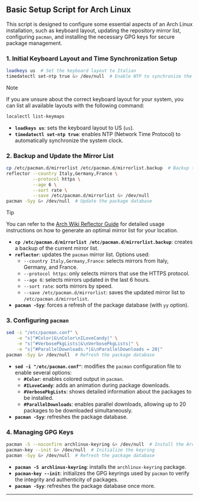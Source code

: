 ## Basic Setup Script for Arch Linux

This script is designed to configure some essential aspects of an Arch Linux installation, such as keyboard layout, updating the repository mirror list, configuring `pacman`, and installing the necessary GPG keys for secure package management.

### 1. Initial Keyboard Layout and Time Synchronization Setup

```bash
loadkeys us  # Set the keyboard layout to Italian
timedatectl set-ntp true &> /dev/null  # Enable NTP to synchronize the system clock
```

> [!NOTE]  
> If you are unsure about the correct keyboard layout for your system, you can list all available layouts with the following command:  
> ```bash
> localectl list-keymaps
> ```

- **`loadkeys us`**: sets the keyboard layout to US (`us`).
- **`timedatectl set-ntp true`**: enables NTP (Network Time Protocol) to automatically synchronize the system clock.

### 2. Backup and Update the Mirror List

```bash
cp /etc/pacman.d/mirrorlist /etc/pacman.d/mirrorlist.backup  # Backup the current mirror list
reflector --country Italy,Germany,France \
          --protocol https \
          --age 6 \
          --sort rate \
          --save /etc/pacman.d/mirrorlist &> /dev/null
pacman -Syy &> /dev/null  # Update the package database
```

> [!TIP]  
> You can refer to the [Arch Wiki Reflector Guide](https://wiki.archlinux.org/title/Reflector) for detailed usage instructions on how to generate an optimal mirror list for your location.

- **`cp /etc/pacman.d/mirrorlist /etc/pacman.d/mirrorlist.backup`**: creates a backup of the current mirror list.
- **`reflector`**: updates the `pacman` mirror list. Options used:
  - `--country Italy,Germany,France`: selects mirrors from Italy, Germany, and France.
  - `--protocol https`: only selects mirrors that use the HTTPS protocol.
  - `--age 6`: selects mirrors updated in the last 6 hours.
  - `--sort rate`: sorts mirrors by speed.
  - `--save /etc/pacman.d/mirrorlist`: saves the updated mirror list to `/etc/pacman.d/mirrorlist`.
- **`pacman -Syy`**: forces a refresh of the package database (with `yy` option).

### 3. Configuring `pacman`

```bash
sed -i "/etc/pacman.conf" \
    -e "s|^#Color|&\nColor\nILoveCandy|" \
    -e "s|^#VerbosePkgLists|&\nVerbosePkgLists|" \
    -e "s|^#ParallelDownloads.*|&\nParallelDownloads = 20|"
pacman -Syy &> /dev/null  # Refresh the package database
```

- **`sed -i "/etc/pacman.conf"`**: modifies the `pacman` configuration file to enable several options:
  - **`#Color`**: enables colored output in `pacman`.
  - **`#ILoveCandy`**: adds an animation during package downloads.
  - **`#VerbosePkgLists`**: shows detailed information about the packages to be installed.
  - **`#ParallelDownloads`**: enables parallel downloads, allowing up to 20 packages to be downloaded simultaneously.
- **`pacman -Syy`**: refreshes the package database.

### 4. Managing GPG Keys

```bash
pacman -S --noconfirm archlinux-keyring &> /dev/null  # Install the Arch Linux keyring package
pacman-key --init &> /dev/null  # Initialize the keyring
pacman -Syy &> /dev/null  # Refresh the package database
```

- **`pacman -S archlinux-keyring`**: installs the `archlinux-keyring` package.
- **`pacman-key --init`**: initializes the GPG keyrings used by `pacman` to verify the integrity and authenticity of packages.
- **`pacman -Syy`**: refreshes the package database once more.

---

